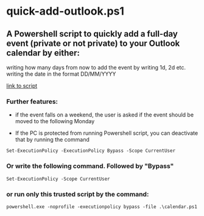 # quick-add-outlook.ps1
## A Powershell script to quickly add a full-day event (private or not private) to your Outlook calendar by either: 
 writing how many days from now to add the event by writing 1d, 2d etc. 
 writing the date in the format DD/MM/YYYY

[link to script](https://github.com/tvs-dk/quick-add-outlook/blob/main/calendar.ps1)

### Further features:
* if the event falls on a weekend, the user is asked if the event should be moved to the following Monday

* If the PC is protected from running Powershell script, you can deactivate that by running the command
```
Set-ExecutionPolicy -ExecutionPolicy Bypass -Scope CurrentUser
```
### Or write the following command. Followed by "Bypass"
```
Set-ExecutionPolicy -Scope CurrentUser
```

### or run only this trusted script by the command:
```
powershell.exe -noprofile -executionpolicy bypass -file .\calendar.ps1
```
